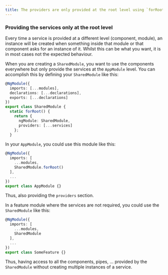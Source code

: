 ```yaml
---
title: The providers are only provided at the root level using `forRoot` strategy
---
```

### Providing the services only at the root level

Every time a service is provided at a different level (component, module), an instance will be created when something inside that module or that component asks for an instance of it. Whilst this can be what you want, it is in most cases not the expected behaviour. 

When you are creating a `SharedModule`, you want to use the components everywhere but only provide the services at the `AppModule` level. You can accomplish this by defining your `SharedModule` like this:

```ts
@NgModule({
  imports: [...modules],
  declarations: [...declarations],
  exports: [...declarations]
})
export class SharedModule {
  static forRoot() {
    return {
      ngModule: SharedModule,
      providers: [...services]
    };
  }
```

In your `AppModule`, you could use this module like this:

```ts
@NgModule({
  imports: [
  	...modules,
  	SharedModule.forRoot()
  ],
  ...
})
export class AppModule {}
```

Thus, also providing the `providers` section.

In a feature module where the services are not required, you could use the `SharedModule` like this:

```ts
@NgModule({
  imports: [
  	...modules,
  	SharedModule
  ],
  ...
})
export class SomeFeature {}
```

Thus, having access to all the components, pipes, ... provided by the `SharedModule` without creating multiple instances of a service.